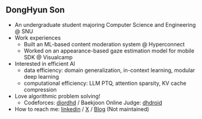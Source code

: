 ## DongHyun Son
- An undergraduate student majoring Computer Science and Engineering @ SNU
- Work experiences
  - Built an ML-based content moderation system @ Hyperconnect
  - Worked on an appearance-based gaze estimation model for mobile SDK @ Visualcamp
- Interested in efficient AI
  - data efficiency: domain generalization, in-context learning, modular deep learning
  - computational efficiency: LLM PTQ, attention sparsity, KV cache compression
- Love algorithmic problem solving!
  - Codeforces: [diordhd](https://codeforces.com/profile/diordhd) / Baekjoon Online Judge: [dhdroid](https://www.acmicpc.net/user/dhdroid)
- How to reach me: [linkedin](https://www.linkedin.com/in/dhdroid/) / [X](https://x.com/dhdroiid) / [Blog](https://dhdroid.github.io/) (Not maintained)
